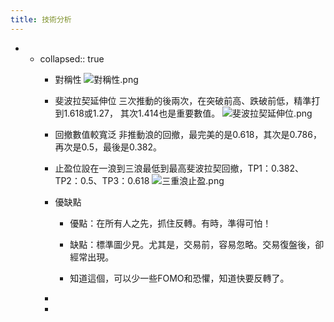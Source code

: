 ```yaml
---
title: 技術分析
---
```


- 
	 - collapsed:: true
		 - 對稱性 ![對稱性.png](../assets/對稱性_1661447322885_0.png)

		 - 斐波拉契延伸位
三次推動的後兩次，在突破前高、跌破前低，精準打到1.618或1.27，
其次1.414也是重要數值。 ![斐波拉契延伸位.png](../assets/斐波拉契延伸位_1661447427256_0.png)

		 - 回撤數值較寬泛
非推動浪的回撤，最完美的是0.618，其次是0.786，再次是0.5，最後是0.382。

		 - 止盈位設在一浪到三浪最低到最高斐波拉契回撤，TP1：0.382、TP2：0.5、TP3：0.618 ![三重浪止盈.png](../assets/三重浪止盈_1661447566183_0.png)

		 - 優缺點
			 - 優點：在所有人之先，抓住反轉。有時，準得可怕！

			 - 缺點：標準圖少見。尤其是，交易前，容易忽略。交易復盤後，卻經常出現。

			 - 知道這個，可以少一些FOMO和恐懼，知道快要反轉了。

		 - 

		 - 
